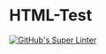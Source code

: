 # HTML-Test

[![GitHub's Super Linter](https://github.com/Mr-Coxall/HTML-Test/workflows/GitHub's%20Super%20Linter/badge.svg)](https://github.com/Mr-Coxall/HTML-Test/actions)
